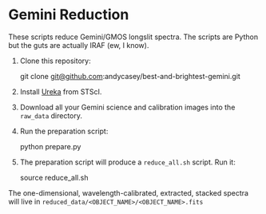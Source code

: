 Gemini Reduction
================

These scripts reduce Gemini/GMOS longslit spectra. The scripts are Python
but the guts are actually IRAF (ew, I know).

1) Clone this repository:

    git clone git@github.com:andycasey/best-and-brightest-gemini.git

2) Install [Ureka](http://ssb.stsci.edu/ureka/1.5.1/) from STScI.

3) Download all your Gemini science and calibration images into the `raw_data`
   directory.

4) Run the preparation script:

    python prepare.py
   
5) The preparation script will produce a `reduce_all.sh` script. Run it:

    source reduce_all.sh


The one-dimensional, wavelength-calibrated, extracted, stacked spectra will 
live in `reduced_data/<OBJECT_NAME>/<OBJECT_NAME>.fits`
